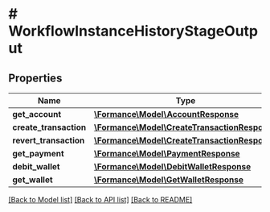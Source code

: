 # # WorkflowInstanceHistoryStageOutput

## Properties

Name | Type | Description | Notes
------------ | ------------- | ------------- | -------------
**get_account** | [**\Formance\Model\AccountResponse**](AccountResponse.md) |  | [optional]
**create_transaction** | [**\Formance\Model\CreateTransactionResponse**](CreateTransactionResponse.md) |  | [optional]
**revert_transaction** | [**\Formance\Model\CreateTransactionResponse**](CreateTransactionResponse.md) |  | [optional]
**get_payment** | [**\Formance\Model\PaymentResponse**](PaymentResponse.md) |  | [optional]
**debit_wallet** | [**\Formance\Model\DebitWalletResponse**](DebitWalletResponse.md) |  | [optional]
**get_wallet** | [**\Formance\Model\GetWalletResponse**](GetWalletResponse.md) |  | [optional]

[[Back to Model list]](../../README.md#models) [[Back to API list]](../../README.md#endpoints) [[Back to README]](../../README.md)
